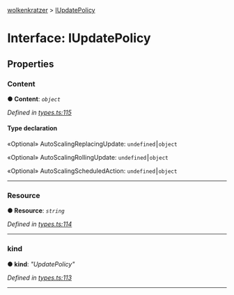 [wolkenkratzer](../README.md) > [IUpdatePolicy](../interfaces/iupdatepolicy.md)



# Interface: IUpdatePolicy


## Properties
<a id="content"></a>

###  Content

**●  Content**:  *`object`* 

*Defined in [types.ts:115](https://github.com/arminhammer/wolkenkratzer/blob/d70dabd/src/types.ts#L115)*


#### Type declaration




«Optional»  AutoScalingReplacingUpdate: `undefined`⎮`object`






«Optional»  AutoScalingRollingUpdate: `undefined`⎮`object`






«Optional»  AutoScalingScheduledAction: `undefined`⎮`object`







___

<a id="resource"></a>

###  Resource

**●  Resource**:  *`string`* 

*Defined in [types.ts:114](https://github.com/arminhammer/wolkenkratzer/blob/d70dabd/src/types.ts#L114)*





___

<a id="kind"></a>

###  kind

**●  kind**:  *"UpdatePolicy"* 

*Defined in [types.ts:113](https://github.com/arminhammer/wolkenkratzer/blob/d70dabd/src/types.ts#L113)*





___



